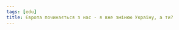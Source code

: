 ```yaml
---
tags: [edu]
title: Європа починається з нас - я вже змінюю Україну, а ти?
---
```


<youtube id="twk5PkOgijY"></youtube>
